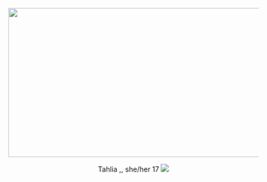 <p align="center">
  <img width="560" height="300" src="https://64.media.tumblr.com/c6edf1a0d593c95a79e2c017cbe9607f/ecd38cf95304104f-6d/s250x400/e7815826cc5406c14d6146d75223f28d5e3b4b09.gif">
</p>

<p align="center">
Tahlia ,, she/her  17 <img  src="https://images-wixmp-ed30a86b8c4ca887773594c2.wixmp.com/f/a4f724cf-09fc-4c11-998a-3976d11124d5/df76ysv-5f909baa-5afa-460e-9538-65d1493f7a46.gif?token=eyJ0eXAiOiJKV1QiLCJhbGciOiJIUzI1NiJ9.eyJzdWIiOiJ1cm46YXBwOjdlMGQxODg5ODIyNjQzNzNhNWYwZDQxNWVhMGQyNmUwIiwiaXNzIjoidXJuOmFwcDo3ZTBkMTg4OTgyMjY0MzczYTVmMGQ0MTVlYTBkMjZlMCIsIm9iaiI6W1t7InBhdGgiOiJcL2ZcL2E0ZjcyNGNmLTA5ZmMtNGMxMS05OThhLTM5NzZkMTExMjRkNVwvZGY3Nnlzdi01ZjkwOWJhYS01YWZhLTQ2MGUtOTUzOC02NWQxNDkzZjdhNDYuZ2lmIn1dXSwiYXVkIjpbInVybjpzZXJ2aWNlOmZpbGUuZG93bmxvYWQiXX0.cbtEKFpmD7khV2Rg3pigPUIwFOVqr47lSnzOVZPduL0">
